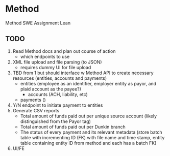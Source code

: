 # Method
Method SWE Assignment Lean

## TODO
1) Read Method docs and plan out course of action
    - which endpoints to use
2) XML file upload and file parsing (to JSON)
    - requires dummy UI for file upload
3) TBD from 1 but should interface w Method API to create necessary resources (entities, accounts and payments)
    - entities (employee as an identifier, employer entity as payor, and plaid account as the payee?)
      - accounts (ACH, liability, etc)
    - payments ()
4) Y/N endpoint to initiate payment to entities
5) Generate CSV reports
   - Total amount of funds paid out per unique source account (likely distinguished from the Payor tag)
   - Total amount of funds paid out per Dunkin branch
   - The status of every payment and its relevant metadata (store batch table with incrementing ID (FK) with file name and time stamp, entity table containing entity ID from method and each has a batch FK)
 6) UI/FE
